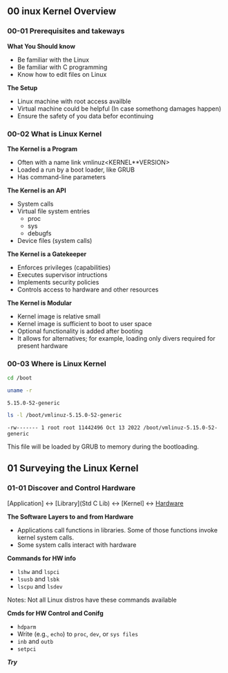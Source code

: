 ## 00 inux Kernel Overview

### 00-01 Prerequisites and takeways

**What You Should know**

- Be familiar with the Linux
- Be familiar with C programming
- Know how to edit files on Linux

**The Setup**

- Linux machine with root access availble
- Virtual machine could be helpful (In case somethong damages happen)
- Ensure the safety of you data befor econtinuing

### 00-02 What is Linux Kernel

**The Kernel is a Program**

- Often with a name link vmlinuz<KERNEL\*\*VERSION>
- Loaded a run by a boot loader, like GRUB
- Has command-line parameters

**The Kernel is an API**

- System calls
- Virtual file system entries
  - proc
  - sys
  - debugfs
- Device files (system calls)

**The Kernel is a Gatekeeper**

- Enforces privileges (capabilities)
- Executes supervisor intructions
- Implements security policies
- Controls access to hardware and other resources

**The Kernel is Modular**

- Kernel image is relative small
- Kernel image is sufficient to boot to user space
- Optional functionality is added after booting
- It allows for alternatives; for example, loading only divers required for present hardware

### 00-03 Where is Linux Kernel

```sh
cd /boot
```

```sh
uname -r
```

```=>
5.15.0-52-generic
```

```sh
ls -l /boot/vmlinuz-5.15.0-52-generic
```

```=>
-rw------- 1 root root 11442496 Oct 13 2022 /boot/vmlinuz-5.15.0-52-generic
```

This file will be loaded by GRUB to memory during the bootloading.

## 01 Surveying the Linux Kernel

### 01-01 Discover and Control Hardware

[Application] <-> [Library](Std C Lib) <-> [Kernel] <-> [Hardware](disk|keyboard|mouse)

**The Software Layers to and from Hardware**

- Applications call functions in libraries. Some of those functions invoke kernel system calls.
- Some system calls interact with hardware

**Commands for HW info**

- `lshw` and `lspci`
- `lsusb` and `lsbk`
- `lscpu` and `lsdev`

Notes: Not all Linux distros have these commands available

**Cmds for HW Control and Conifg**

- `hdparm`
- Write (e.g., `echo`) to `proc`, `dev`, or `sys files`
- `inb` and `outb`
- `setpci`

**_Try_**
